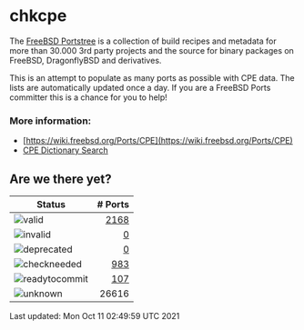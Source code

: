 # chkcpe

The [FreeBSD Portstree](https://cgit.freebsd.org/ports) is a collection of build recipes
and metadata for more than 30.000 3rd party projects and the source for binary packages on
FreeBSD, DragonflyBSD and derivatives.

This is an attempt to populate as many ports as possible with CPE data. The lists are
automatically updated once a day. If you are a FreeBSD Ports committer this is a chance
for you to help!

### More information:
* [https://wiki.freebsd.org/Ports/CPE](https://wiki.freebsd.org/Ports/CPE)
* [CPE Dictionary Search](http://web.nvd.nist.gov/view/cpe/search)


## Are we there yet?

| Status                                                              | # Ports                                                                |
| --------------------------------------------------------------------| ---------------------------------------------------------------------: |
| ![valid](https://img.shields.io/badge/valid-brightgreen)            | [2168](https://github.com/decke/chkcpe/wiki/valid)                 |
| ![invalid](https://img.shields.io/badge/invalid-red)                | [0](https://github.com/decke/chkcpe/wiki/invalid)             |
| ![deprecated](https://img.shields.io/badge/deprecated-red)          | [0](https://github.com/decke/chkcpe/wiki/deprecated)       |
| ![checkneeded](https://img.shields.io/badge/checkneeded-orange)     | [983](https://github.com/decke/chkcpe/wiki/checkneeded)     |
| ![readytocommit](https://img.shields.io/badge/readytocommit-orange) | [107](https://github.com/decke/chkcpe/wiki/readytocommit) |
| ![unknown](https://img.shields.io/badge/unknown-grey)               | 26616 | |

Last updated: Mon Oct 11 02:49:59 UTC 2021
